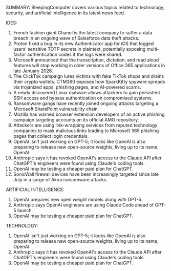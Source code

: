 SUMMARY: BleepingComputer covers various topics related to technology, security, and artificial intelligence in its latest news feed.

IDES:
1. French fashion giant Chanel is the latest company to suffer a data breach in an ongoing wave of Salesforce data theft attacks.
2. Proton fixed a bug in its new Authenticator app for iOS that logged users' sensitive TOTP secrets in plaintext, potentially exposing multi-factor authentication codes if the logs were shared.
3. Microsoft announced that the transcription, dictation, and read aloud features will stop working in older versions of Office 365 applications in late January 2026.
4. The ClickTok campaign lures victims with fake TikTok shops and drains their crypto wallets. CTM360 exposes how SparkKitty spyware spreads via trojanized apps, phishing pages, and AI-powered scams.
5. A newly discovered Linux malware allows attackers to gain persistent SSH access and bypass authentication on compromised systems.
6. Ransomware gangs have recently joined ongoing attacks targeting a Microsoft SharePoint vulnerability chain.
7. Mozilla has warned browser extension developers of an active phishing campaign targeting accounts on its official AMO repository.
8. Attackers are using link-wrapping services from reputed technology companies to mask malicious links leading to Microsoft 365 phishing pages that collect login credentials.
9. OpenAI isn't just working on GPT-5; it looks like OpenAI is also preparing to release new open-source weights, living up to its name, OpenAI.
10. Anthropic says it has revoked OpenAI's access to the Claude API after ChatGPT's engineers were found using Claude's coding tools.
11. OpenAI may be testing a cheaper paid plan for ChatGPT.
12. SonicWall firewall devices have been increasingly targeted since late July in a surge of Akira ransomware attacks.

ARTIFICIAL INTELLIGENCE:
1. OpenAI prepares new open weight models along with GPT-5.
2. Anthropic says OpenAI engineers are using Claude Code ahead of GPT-5 launch.
3. OpenAI may be testing a cheaper paid plan for ChatGPT.

TECHNOLOGY:
1. OpenAI isn't just working on GPT-5; it looks like OpenAI is also preparing to release new open-source weights, living up to its name, OpenAI.
2. Anthropic says it has revoked OpenAI's access to the Claude API after ChatGPT's engineers were found using Claude's coding tools.
3. OpenAI may be testing a cheaper paid plan for ChatGPT.
